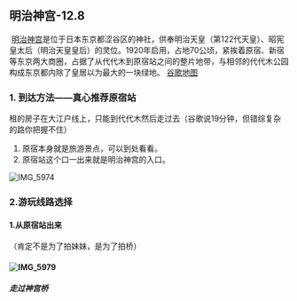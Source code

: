 ## 明治神宫-12.8

​	[明治神宫](https://zh.wikipedia.org/wiki/%E6%98%8E%E6%B2%BB%E7%A5%9E%E5%AE%AB)是位于日本东京都涩谷区的神社，供奉明治天皇（第122代天皇）、昭宪皇太后（明治天皇皇后）的灵位。1920年启用，占地70公顷，紧挨着原宿、新宿等东京两大商圈，占据了从代代木到原宿站之间的整片地带，与相邻的代代木公园构成东京都内除了皇居以为最大的一块绿地。   [谷歌地图](https://www.google.com/maps/search/%E6%98%8E%E6%B2%BB%E7%A5%9E%E5%AE%AB/@35.6763219,139.7040745,16z/data=!3m1!4b1?hl=zh-cn)

### 1. 到达方法——真心推荐原宿站

租的房子在大江户线上，只能到代代木然后走过去（谷歌说19分钟，但错综复杂的路你把握不住）

1. 原宿本身就是旅游景点，可以到处看看。
2. 原宿站这个口一出来就是明治神宫的入口。

<img src="https://raw.githubusercontent.com/Binaryhuang69/uPic/master/uPic/IMG_5974.jpeg" alt="IMG_5974"  />

### 2.游玩线路选择

#### 1.从原宿站出来

（肯定不是为了拍妹妹，是为了拍桥）

#### ![IMG_5979](https://raw.githubusercontent.com/Binaryhuang69/uPic/master/uPic/IMG_5979.jpeg)

##### 走过神宫桥

